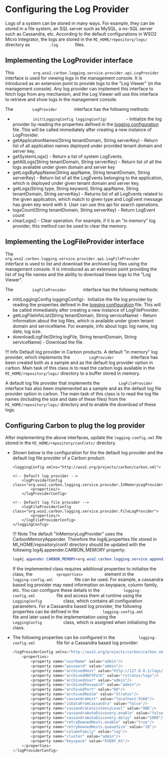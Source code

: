 # Configuring the Log Provider

Logs of a system can be stored in many ways. For example, they can be
stored in a file system, an SQL server such as MySQL, a no-SQL server
such as Cassandra, etc. According to the default configurations in WSO2 Micro Integrator, the logs are stored in the
`MI_HOME/repository/logs/        ` directory as `         .log        ` files.

## Implementing the LogProvider interface

This
`         org.wso2.carbon.logging.service.provider.api.LogProvider        `
interface is used for viewing logs in the management console. It is
introduced as an extension point to provide logs to the "Log Viewer" (in
the management console). Any log provider can implement this interface
to fetch logs from any mechanism, and the Log Viewer will use this
interface to retrieve and show logs in the management console.

The `         LogProvider        ` interface has the following methods:

-   `          init(LoggingConfig loggingConfig)         ` - Initialize
    the log provider by reading the properties defined in the [logging
    configuration](#ConfiguringtheLogProvider-ConfigureLogProvidersinCarbonProducts)
    file. This will be called immediately after creating a new instance
    of LogProvider.
-   getApplicationNames(String tenantDomain, String serverKey) - Return
    list of all application names deployed under provided tenant domain
    and server key.
-   getSystemLogs() - Return a list of system LogEvents.
-   getAllLogs(String tenantDomain, String serverKey) - Return list of
    all the logs available under given domain and server key
-   getLogsByAppName(String appName, String tenantDomain, String
    serverKey) - Return list of all the LogEvents belonging to the
    application, which is deployed under given tenant domain and server
    key.
-   getLogs(String type, String keyword, String appName, String
    tenantDomain, String serverKey) - Returns list of all LogEvents
    related to the given application, which match to given type and
    LogEvent message has given key word with it. User can use this api
    for search operations.
-   logsCount(String tenantDomain, String serverKey) - Return LogEvent
    count
-   clearLogs() - Clear operation. For example, if it is an "in memory"
    log provider, this method can be used to clear the memory.

## Implementing the LogFileProvider interface

The
`         org.wso2.carbon.logging.service.provider.api.LogFileProvider        `
interface is used to list and download the archived log files using the
management console. It is introduced as an extension point providing the
list of log file names and the ability to download these logs to the
"Log Viewer".

The `         LogFileProvider        ` interface has the following
methods:

-   init(LoggingConfig loggingConfig)-  Initialize the file log provider
    by reading the properties defined in the [logging
    configuration](#ConfiguringtheLogProvider-ConfigureLogProvidersinCarbonproducts)
    file. This will be called immediately after creating a new instance
    of LogFileProvider.
-   getLogFileInfoList(String tenantDomain, String serviceName) - Return
    information about the log files, which is available under given
    tenant domain and serviceName. For example, info about logs: log
    name, log date, log size.
-   downloadLogFile(String logFile, String tenantDomain, String
    serviceName) - Download the file.

!!! Info
    Default log provider in Carbon products. A default "in memory" log provider, which implements the `         LogProvider        ` interface has been created both as a sample and as the default log provider option in carbon. Main task of this class is to read the carbon logs available in the `MI_HOME/repository/logs/` directory to a buffer stored in memory.

A default log file provider that implements the `         LogFileProvider        ` interface has also been implemented as a sample and as the default log file provider option in carbon. The main task of this class is to read the log file names (including the size and date of these files) from the `MI_HOME/repository/logs/` directory and to enable the download of these logs.

## Configuring Carbon to plug the log provider

After implementing the above interfaces, update the `logging-config.xml` file stored in the `MI_HOME/repository/conf/etc/` directory.

-   Shown below is the configuration for the the default log provider
    and the default log file provider of a Carbon product:  

    ```
    <loggingConfig xmlns="http://wso2.org/projects/carbon/carbon.xml">
    
    <!-- Default log provider -->
        <logProviderConfig class="org.wso2.carbon.logging.service.provider.InMemoryLogProvider">
            <properties/>
        </logProviderConfig>
    
    <!-- Default log file provider -->
        <logFileProviderConfig class="org.wso2.carbon.logging.service.provider.FileLogProvider">
            <properties/>
        </logFileProviderConfig>
    </loggingConfig>
    ```

    !!! Note
        The default "InMemoryLogProvider" uses the CarbonMemoryAppender.
        Therefore the log4j.properties file stored in MI_HOME/repository/conf/ directory should be updated with
        the following log4j.appender.CARBON_MEMORY property:  
    
    ``` java
    log4j.appender.CARBON_MEMORY=org.wso2.carbon.logging.service.appender.CarbonMemoryAppender]
    ```

    If the implemented class requires additional properties to initialise the class, the `           <properties>          `
    element in the `           logging-config.xml          ` file can be used. For example, a cassandra based log provider may need
    information on keyspace, column family, etc. You can configure these details in the `           logging-config.xml          ` file and
    access them at runtime using the `           LoggingConfig          ` class, which contains all configuration parameters. For a Cassandra based log provider, the following properties can be defined in the `           logging-config.xml          ` file and later used in the
    implementation using the `           LoggingConfig          ` class, which is assigned when initializing the class.  

-   The following properties can be configured in the `           logging-config.xml          ` file for a Cassandra based
    log provider:  

    ``` java
    <logProviderConfig xmlns="http://wso2.org/projects/carbon/carbon.xml" class="org.wso2.carbon.logging.service.provider.CassandraLogProvider">
        <properties>
            <property name="userName" value="admin"/>
            <property name="password" value="admin"/>
            <property name="archivedHost" value="http://127.0.0.1/logs/stratos/0/WSO2%20Stratos%20Manager/"/>
            <property name="archivedHDFSPath" value="/stratos/logs"/>
            <property name="archivedUser" value="admin"/>
            <property name="archivedPassword" value="admin"/>
            <property name="archivedPort" value="80"/>
            <property name="archivedRealm" value="Stratos"/>
            <property name="cassandraHost" value="localhost:9160"/>
            <property name="isDataFromCassandra" value="false"/>
            <property name="cassandraConsistencyLevel" value="ONE"/>
            <property name="cassandraAutoDiscovery.enable" value="false"/>
            <property name="cassandraAutoDiscovery.delay" value="1000"/>
            <property name="retryDownedHosts.enable" value="true"/>
            <property name="retryDownedHosts.queueSize" value="10"/>
            <property name="columnFamily" value="log"/>
            <property name="cluster" value="admin"/>
            <property name="keyspace" value="EVENT_KS"/>
        </properties>
    </logProviderConfig>
    ```
